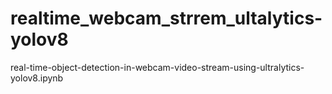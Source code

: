 # realtime_webcam_strrem_ultalytics-yolov8
real-time-object-detection-in-webcam-video-stream-using-ultralytics-yolov8.ipynb
